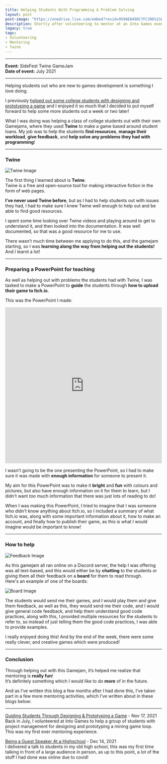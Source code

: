 ```yaml
---
title: Helping Students With Programming & Problem Solving
layout: post
post-image: "https://onedrive.live.com/embed?resid=9594E849DC7FC39E%2161064&authkey=%21AMYlRRXA7rtPPUc&width=1920&height=1634"
description: Shortly after volunteering to mentor at an Into Games event, I had found an opportunity to help students solve any problems with programming in a Gamejam using Twine, which is a tool I’ve not used before!
legacy: true
tags:
- Volunteering
- Mentoring
- Twine
---
```


---

**Event:** SideFest Twine GameJam  
**Date of event:** July 2021

---

Helping students out who are new to games development is something I love doing.

I previously [helped out some college students with designing and prototyping a game](/blog/guiding-students-through-designing-prototyping-a-game) and I enjoyed it so much that I decided to put myself forward to help some more students out a week or two later!

What I was doing was helping a class of college students out with their own Gamejams, where they used **Twine** to make a game based around student loans.
My job was to help the students **find resources**, **manage their workload**, **give feedback**, and **help solve any problems they had with programming**!

---

### Twine

![Twine Image](https://onedrive.live.com/embed?resid=9594E849DC7FC39E%2161060&authkey=%21AMiSFBHU_omIAxY&width=1600&height=645)

The first thing I learned about is **Twine**.  
Twine is a free and open-source tool for making interactive fiction in the form of web pages.

**I’ve never used Twine before**, but as I had to help students out with issues they had, I had to make sure I knew Twine well enough to help out and be able to find good resources.

I spent some time looking over Twine videos and playing around to get to understand it, and then looked into the documentation. It was well documented, so that was a good resource for me to use.

There wasn’t much time between me applying to do this, and the gamejam starting, so I was **learning along the way from helping out the students!** And I learnt a lot!

---

### Preparing a PowerPoint for teaching

As well as helping out with problems the students had with Twine, I was tasked to make a PowerPoint to **guide** the students through **how to upload their game to Itch.io**.

This was the PowerPoint I made:

<iframe src="https://onedrive.live.com/embed?cid=9594E849DC7FC39E&amp;resid=9594E849DC7FC39E%2156789&amp;authkey=ADrwnHHkruLe4lY&amp;em=2&amp;wdAr=1.7777777777777777" width="100%" height="500px" frameborder="0">This is an embedded <a target="_blank" href="https://office.com">Microsoft Office</a> presentation, powered by <a target="_blank" href="https://office.com/webapps">Office</a>.</iframe>

I wasn’t going to be the one presenting the PowerPoint, so I had to make sure it was made with **enough information** for someone to present it.

My aim for this PowerPoint was to make it **bright** and **fun** with colours and pictures, but also have enough information on it for them to learn, but I didn’t want *too* much information that there was just lots of reading to do!

When I was making this PowerPoint, I tried to imagine that I was someone who didn’t know anything about Itch.io, so I included a summary of what Itch.io was, along with some important information about it, how to make an account, and finally how to publish their game, as this is what I would imagine would be important to know!

---

### How to help

![Feedback Image](https://onedrive.live.com/embed?resid=9594E849DC7FC39E%2161062&authkey=%21AEYaepYp_dTkKJs&width=1600&height=645)

As this gamejam all ran online on a Discord server, the help I was offering was all text-based, and this would either be by **chatting** to the students or giving them all their feedback on a **board** for them to read through.  
Here's an example of one of the boards:

![Board Image](https://onedrive.live.com/embed?resid=9594E849DC7FC39E%2161061&authkey=%21ANTQK0hsemotUGo&width=1600&height=645)

The students would send me their games, and I would play them and give them feedback, as well as this, they would send me their code, and I would give general code feedback, and help them understand good code practices, along with this, I provided multiple resources for the students to refer to, so instead of just telling them the good code practices, I was able to provide examples.

I really enjoyed doing this! And by the end of the week, there were some really clever, and creative games which were produced!

---

### Conclusion

Through helping out with this Gamejam, it’s helped me realize that mentoring is **really fun**!  
It’s definitely something which I would like to do **more** of in the future.

And as I’ve written this blog a few months after I had done this, I’ve taken part in a few more mentoring activities, which I’ve written about in these blogs below:

---

[Guiding Students Through Designing & Prototyping a Game](/blog/guiding-students-through-designing-prototyping-a-game) - Nov 17, 2021  
Back in July, I volunteered at Into Games to help a group of students with project management for designing and prototyping a mining game loop. This was my first ever mentoring experience.

[Being a Guest Speaker At a Highschool](/blog/i-gave-a-talk-in-person-for-the-first-time) - Dec 14, 2021  
I delivered a talk to students in my old high school, this was my first time talking in front of a large audience in person, as up to this point, a lot of the stuff I had done was online due to covid!
